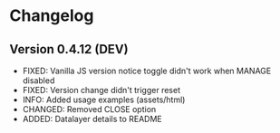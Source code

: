 # Changelog

## Version 0.4.12 (DEV)

* FIXED: Vanilla JS version notice toggle didn't work when MANAGE disabled
* FIXED: Version change didn't trigger reset
* INFO: Added usage examples (assets/html)
* CHANGED: Removed CLOSE option
* ADDED: Datalayer details to README 